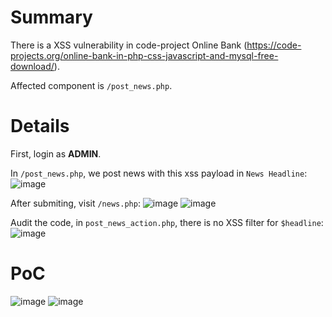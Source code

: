 # Summary
There is a XSS vulnerability in code-project Online Bank (https://code-projects.org/online-bank-in-php-css-javascript-and-mysql-free-download/).

Affected component is `/post_news.php`.

# Details
First, login as **ADMIN**.

In `/post_news.php`,
we post news with this xss payload in `News Headline`:
![image](https://github.com/user-attachments/assets/27274907-9fa7-4484-a9b8-0b39b3e24107)

After submiting, visit `/news.php`:
![image](https://github.com/user-attachments/assets/ae4bd65c-28af-4737-a579-902228c5b7d7)
![image](https://github.com/user-attachments/assets/0ccb035f-7f2c-4745-a80e-1172ec643a0f)


Audit the code, in `post_news_action.php`, there is no XSS filter for `$headline`:
![image](https://github.com/user-attachments/assets/6d8cd1ee-f865-4958-a89d-6410e86717b3)





# PoC
![image](https://github.com/user-attachments/assets/27274907-9fa7-4484-a9b8-0b39b3e24107)
![image](https://github.com/user-attachments/assets/ae4bd65c-28af-4737-a579-902228c5b7d7)
